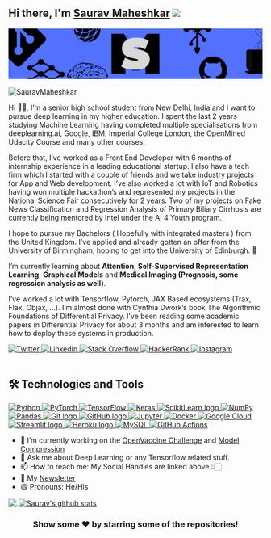 ## Hi there, I'm [Saurav Maheshkar](https://sauravvmaheshkar.gitbook.io/saurav-maheshkar/) <img src="https://raw.githubusercontent.com/MartinHeinz/MartinHeinz/master/wave.gif" width="30px">


![Banner Image](https://github.com/SauravMaheshkar/SauravMaheshkar/blob/main/Header.png)

<p align="left"> <img src="https://komarev.com/ghpvc/?username=SauravMaheshkar&label=Views&color=blue&style=plastic" alt="SauravMaheshkar" /> </p>

Hi 👋🏻, I’m a senior high school student from New Delhi, India and I want to pursue deep learning in my higher education. I spent the last 2 years studying Machine Learning having completed multiple specialisations from deeplearning.ai, Google, IBM, Imperial College London, the OpenMined Udacity Course and many other courses.

Before that, I’ve worked as a Front End Developer with 6 months of internship experience in a leading educational startup. I also have a tech firm which I started with a couple of friends and we take industry projects for App and Web development. I’ve also worked a lot with IoT and Robotics having won multiple hackathon’s and represented my projects in the National Science Fair consecutively for 2 years. Two of my projects on Fake News Classification and Regression Analysis of Primary Biliary Cirrhosis are currently being mentored by Intel under the AI 4 Youth program.

I hope to pursue my Bachelors ( Hopefully with integrated masters ) from the United Kingdom. I’ve applied and already gotten an offer from the University of Birmingham, hoping to get into the University of Edinburgh. 🤞

I’m currently learning about **Attention**, **Self-Supervised Representation Learning**, **Graphical Models** and **Medical Imaging (Prognosis, some regression analysis as well)**.

I’ve worked a lot with Tensorflow, Pytorch, JAX Based ecosystems (Trax, Flax, Objax, …). I’m almost done with Cynthia Dwork’s book The Algorithmic Foundations of Differential Privacy. I’ve been reading some academic papers in Differential Privacy for about 3 months and am interested to learn how to deploy these systems in production.

<a href="https://twitter.com/MaheshkarSaurav">
  <img alt="Twitter" src="https://img.shields.io/badge/MaheshkarSaurav%20-%231DA1F2.svg?&style=for-the-badge&logo=Twitter&logoColor=white"/> 
</a>
<a href="https://www.linkedin.com/in/saurav-maheshkar-643382187/">
  <img alt="LinkedIn" src="https://img.shields.io/badge/linkedin%20-%230077B5.svg?&style=for-the-badge&logo=linkedin&logoColor=white"/>
</a>

<a href="https://stackoverflow.com/users/14081966/saurav-maheshkar/">
 <img alt="Stack Overflow" src="https://img.shields.io/badge/-Stack%20overflow-FE7A16?style=for-the-badge&logo=stack-overflow&logoColor=white"/>
</a>

<a href="https://www.hackerrank.com/SauravMaheshkar">
 <img alt="HackerRank" src="https://img.shields.io/badge/-Hackerrank-2EC866?style=for-the-badge&logo=HackerRank&logoColor=white"/>
</a>

<a href="https://instagram.com/sauravvmaheshkar/">
  <img alt="Instagram" src="https://img.shields.io/badge/sauravvmaheshkar%20-%23E4405F.svg?&style=for-the-badge&logo=Instagram&logoColor=white"/>
</a>

<br/>
<br/>

## 🛠  Technologies and Tools

<p align="left">  
  <a href="https://www.python.org/" target="_blank"> <img alt="Python" src="https://img.shields.io/badge/python%20-%2314354C.svg?&style=for-the-badge&logo=python&logoColor=white"/> </a> <a href="https://pyotrch.org/" target="_blank"> <img alt="PyTorch" src="https://img.shields.io/badge/PyTorch%20-%23EE4C2C.svg?&style=for-the-badge&logo=PyTorch&logoColor=white" /> </a> <a href="https://tensorflow.org/" target="_blank"> <img alt="TensorFlow" src="https://img.shields.io/badge/TensorFlow%20-%23FF6F00.svg?&style=for-the-badge&logo=TensorFlow&logoColor=white" /> <a href="https://keras.io/" target="_blank"> <img alt="Keras" src="https://img.shields.io/badge/Keras%20-%23D00000.svg?&style=for-the-badge&logo=Keras&logoColor=white"/> </a> <a href="https://sklearn.org/" target="_blank"> <img src="https://img.shields.io/badge/Scikit Learn-282C34?logo=scikit-learn" alt="ScikitLearn logo" title="Scikit Learn" height="25" /> </a> <a href="https://numpy.org/" target="_blank"> <img alt="NumPy" src="https://img.shields.io/badge/numpy%20-%23013243.svg?&style=for-the-badge&logo=numpy&logoColor=white" /> </a> <a href="https://pandas.pydata.org/" target="_blank"> <img alt="Pandas" src="https://img.shields.io/badge/pandas%20-%23150458.svg?&style=for-the-badge&logo=pandas&logoColor=white" /> </a> <a href="https://git-scm.com/" target="_blank"> <img src="https://img.shields.io/badge/Git-282C34?logo=git" alt="Git logo" title="Git" height="25" /> </a> <a href="https://github.com/" target="_blank"> <img src="https://img.shields.io/badge/GitHub-282C34?logo=github" alt="GitHub logo" title="GitHub" height="25" /> </a> <a href="https://jupyter.org/" target="_blank"> <img alt="Jupyter" src="https://img.shields.io/badge/Jupyter%20-%23F37626.svg?&style=for-the-badge&logo=Jupyter&logoColor=white" /> </a> <a href="https://www.docker.com/" target = "_blank"> <img alt="Docker" src="https://img.shields.io/badge/docker%20-%230db7ed.svg?&style=for-the-badge&logo=docker&logoColor=white"/> </a> <a href = "https://cloud.google.com/" target = "_blank"> <img alt="Google Cloud" src="https://img.shields.io/badge/Google%20Cloud%20-%234285F4.svg?&style=for-the-badge&logo=google-cloud&logoColor=white"/> </a> <a href="https://streamlit.io/" target="_blank"> <img src="https://img.shields.io/badge/Streamlit-282C34?logo=streamlit" alt="Streamlit logo" title="Heroku" height="25" /> </a> <a href="https://www.heroku.com/" target="_blank"> <img src="https://img.shields.io/badge/Heroku-282C34?logo=heroku&logoColor=A3AAEB" alt="Heroku logo" title="Heroku" height="25" /> </a> <a href="https://www.mysql.com/" target= "_blank"> <img alt="MySQL" src="https://img.shields.io/badge/mysql-%2300f.svg?&style=for-the-badge&logo=mysql&logoColor=white"/> </a> <a href="https://github.com/features/actions" target = "_blank"> <img alt="GitHub Actions" src="https://img.shields.io/badge/github%20actions%20-%232671E5.svg?&style=for-the-badge&logo=github%20actions&logoColor=white"/> </a>

- 🤔 I’m currently working on the [OpenVaccine Challenge](https://github.com/SauravMaheshkar/OpenVaccine) and [Model Compression](https://github.com/SauravMaheshkar/Compressed-DNNs-Forget)
- 💬 Ask me about Deep Learning or any Tensorflow related stuff.
- 📫 How to reach me: My Social Handles are linked above 👆🏻
- 📃 My [Newsletter](https://sauravmaheshkar.substack.com/welcome)
- 😄 Pronouns: He/His

<a href="https://github.com/SauravMaheshkar">
  <img align="center" src="https://github-readme-stats.vercel.app/api/top-langs/?username=SauravMaheshkar&theme=dark&hide_langs_below=1" />
</a>
<a href="https://github.com/SauravMaheshkar">
 <img align="center" src="https://github-readme-stats.vercel.app/api?username=SauravMaheshkar&show_icons=true&theme=dark&line_height=27" alt="Saurav's github stats"/>
</a>

<div align="center">

### Show some ❤️ by starring some of the repositories!

</div>
